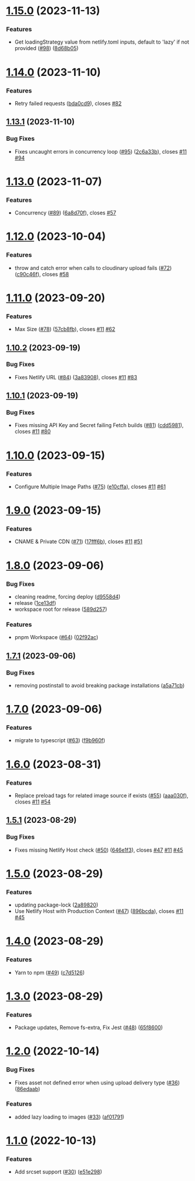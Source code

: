 # [1.15.0](https://github.com/colbyfayock/netlify-plugin-cloudinary/compare/v1.14.0...v1.15.0) (2023-11-13)


### Features

* Get loadingStrategy value from netlify.toml inputs, default to 'lazy' if not provided ([#98](https://github.com/colbyfayock/netlify-plugin-cloudinary/issues/98)) ([8d68b05](https://github.com/colbyfayock/netlify-plugin-cloudinary/commit/8d68b05b35edaf641860822a6dad13989a582854))

# [1.14.0](https://github.com/colbyfayock/netlify-plugin-cloudinary/compare/v1.13.1...v1.14.0) (2023-11-10)


### Features

* Retry failed requests ([bda0cd9](https://github.com/colbyfayock/netlify-plugin-cloudinary/commit/bda0cd94da2bc870a943562d43cc47fc17a3ad15)), closes [#82](https://github.com/colbyfayock/netlify-plugin-cloudinary/issues/82)

## [1.13.1](https://github.com/colbyfayock/netlify-plugin-cloudinary/compare/v1.13.0...v1.13.1) (2023-11-10)


### Bug Fixes

* Fixes uncaught errors in concurrency loop ([#95](https://github.com/colbyfayock/netlify-plugin-cloudinary/issues/95)) ([2c6a33b](https://github.com/colbyfayock/netlify-plugin-cloudinary/commit/2c6a33b45da29a4b6a01e3b1630905989df69177)), closes [#11](https://github.com/colbyfayock/netlify-plugin-cloudinary/issues/11) [#94](https://github.com/colbyfayock/netlify-plugin-cloudinary/issues/94)

# [1.13.0](https://github.com/colbyfayock/netlify-plugin-cloudinary/compare/v1.12.0...v1.13.0) (2023-11-07)


### Features

* Concurrency ([#89](https://github.com/colbyfayock/netlify-plugin-cloudinary/issues/89)) ([6a8d70f](https://github.com/colbyfayock/netlify-plugin-cloudinary/commit/6a8d70f923384f4a2ddae66967b8010cff551b01)), closes [#57](https://github.com/colbyfayock/netlify-plugin-cloudinary/issues/57)

# [1.12.0](https://github.com/colbyfayock/netlify-plugin-cloudinary/compare/v1.11.0...v1.12.0) (2023-10-04)


### Features

* throw and catch error when calls to cloudinary upload fails ([#72](https://github.com/colbyfayock/netlify-plugin-cloudinary/issues/72)) ([c90c46f](https://github.com/colbyfayock/netlify-plugin-cloudinary/commit/c90c46ffc9a7ed4bb3c00fa87606f2130cef1596)), closes [#58](https://github.com/colbyfayock/netlify-plugin-cloudinary/issues/58)

# [1.11.0](https://github.com/colbyfayock/netlify-plugin-cloudinary/compare/v1.10.2...v1.11.0) (2023-09-20)


### Features

* Max Size ([#78](https://github.com/colbyfayock/netlify-plugin-cloudinary/issues/78)) ([57cb8fb](https://github.com/colbyfayock/netlify-plugin-cloudinary/commit/57cb8fba2d82ecc234f950dab459574d23dfafae)), closes [#11](https://github.com/colbyfayock/netlify-plugin-cloudinary/issues/11) [#62](https://github.com/colbyfayock/netlify-plugin-cloudinary/issues/62)

## [1.10.2](https://github.com/colbyfayock/netlify-plugin-cloudinary/compare/v1.10.1...v1.10.2) (2023-09-19)


### Bug Fixes

* Fixes Netlify URL ([#84](https://github.com/colbyfayock/netlify-plugin-cloudinary/issues/84)) ([3a83908](https://github.com/colbyfayock/netlify-plugin-cloudinary/commit/3a83908fc921bfec4b2125ed2abd75c243c8d479)), closes [#11](https://github.com/colbyfayock/netlify-plugin-cloudinary/issues/11) [#83](https://github.com/colbyfayock/netlify-plugin-cloudinary/issues/83)

## [1.10.1](https://github.com/colbyfayock/netlify-plugin-cloudinary/compare/v1.10.0...v1.10.1) (2023-09-19)


### Bug Fixes

* Fixes missing API Key and Secret failing Fetch builds ([#81](https://github.com/colbyfayock/netlify-plugin-cloudinary/issues/81)) ([cdd5981](https://github.com/colbyfayock/netlify-plugin-cloudinary/commit/cdd598177824c5a3f753cb045a7fe4d6a29d9207)), closes [#11](https://github.com/colbyfayock/netlify-plugin-cloudinary/issues/11) [#80](https://github.com/colbyfayock/netlify-plugin-cloudinary/issues/80)

# [1.10.0](https://github.com/colbyfayock/netlify-plugin-cloudinary/compare/v1.9.0...v1.10.0) (2023-09-15)


### Features

* Configure Multiple Image Paths ([#75](https://github.com/colbyfayock/netlify-plugin-cloudinary/issues/75)) ([e10cffa](https://github.com/colbyfayock/netlify-plugin-cloudinary/commit/e10cffa3ff269275a2a6ef3ad39cbd5756711ebc)), closes [#11](https://github.com/colbyfayock/netlify-plugin-cloudinary/issues/11) [#61](https://github.com/colbyfayock/netlify-plugin-cloudinary/issues/61)

# [1.9.0](https://github.com/colbyfayock/netlify-plugin-cloudinary/compare/v1.8.0...v1.9.0) (2023-09-15)


### Features

* CNAME & Private CDN ([#71](https://github.com/colbyfayock/netlify-plugin-cloudinary/issues/71)) ([17fff6b](https://github.com/colbyfayock/netlify-plugin-cloudinary/commit/17fff6b87cf69d1e2d37c1c7ddd211afd8aeba33)), closes [#11](https://github.com/colbyfayock/netlify-plugin-cloudinary/issues/11) [#51](https://github.com/colbyfayock/netlify-plugin-cloudinary/issues/51)

# [1.8.0](https://github.com/colbyfayock/netlify-plugin-cloudinary/compare/v1.7.1...v1.8.0) (2023-09-06)


### Bug Fixes

* cleaning readme, forcing deploy ([d9558d4](https://github.com/colbyfayock/netlify-plugin-cloudinary/commit/d9558d4c6d633490517bde2f798f3977e82d16d8))
* release ([1ce13df](https://github.com/colbyfayock/netlify-plugin-cloudinary/commit/1ce13df6402c73308257918013a72a942cd84753))
* workspace root for release ([589d257](https://github.com/colbyfayock/netlify-plugin-cloudinary/commit/589d2575fea20425a942a9ea30a78d06d2a5a2e8))


### Features

* pnpm Workspace ([#64](https://github.com/colbyfayock/netlify-plugin-cloudinary/issues/64)) ([02f92ac](https://github.com/colbyfayock/netlify-plugin-cloudinary/commit/02f92acf001149c9cf229bfb93e455ebd9a68b72))

## [1.7.1](https://github.com/colbyfayock/netlify-plugin-cloudinary/compare/v1.7.0...v1.7.1) (2023-09-06)


### Bug Fixes

* removing postinstall to avoid breaking package installations ([a5a71cb](https://github.com/colbyfayock/netlify-plugin-cloudinary/commit/a5a71cbf99b9f0e085a91ec4d63877c27d2d4dd6))

# [1.7.0](https://github.com/colbyfayock/netlify-plugin-cloudinary/compare/v1.6.0...v1.7.0) (2023-09-06)


### Features

* migrate to typescript ([#63](https://github.com/colbyfayock/netlify-plugin-cloudinary/issues/63)) ([f9b960f](https://github.com/colbyfayock/netlify-plugin-cloudinary/commit/f9b960f45cce8d54b0369a53af4613cb65025d03))

# [1.6.0](https://github.com/colbyfayock/netlify-plugin-cloudinary/compare/v1.5.1...v1.6.0) (2023-08-31)


### Features

* Replace preload tags for related image source if exists ([#55](https://github.com/colbyfayock/netlify-plugin-cloudinary/issues/55)) ([aaa030f](https://github.com/colbyfayock/netlify-plugin-cloudinary/commit/aaa030f2ee71225b1a4b833e9a573ff42d940461)), closes [#11](https://github.com/colbyfayock/netlify-plugin-cloudinary/issues/11) [#54](https://github.com/colbyfayock/netlify-plugin-cloudinary/issues/54)

## [1.5.1](https://github.com/colbyfayock/netlify-plugin-cloudinary/compare/v1.5.0...v1.5.1) (2023-08-29)


### Bug Fixes

* Fixes missing Netlify Host check ([#50](https://github.com/colbyfayock/netlify-plugin-cloudinary/issues/50)) ([646e1f3](https://github.com/colbyfayock/netlify-plugin-cloudinary/commit/646e1f3355530fc5a6b1458a5ef24e409f83c1be)), closes [#47](https://github.com/colbyfayock/netlify-plugin-cloudinary/issues/47) [#11](https://github.com/colbyfayock/netlify-plugin-cloudinary/issues/11) [#45](https://github.com/colbyfayock/netlify-plugin-cloudinary/issues/45)

# [1.5.0](https://github.com/colbyfayock/netlify-plugin-cloudinary/compare/v1.4.0...v1.5.0) (2023-08-29)


### Features

* updating package-lock ([2a89820](https://github.com/colbyfayock/netlify-plugin-cloudinary/commit/2a89820a35a6a2e72395640085c4bf83da11256c))
* Use Netlify Host with Production Context ([#47](https://github.com/colbyfayock/netlify-plugin-cloudinary/issues/47)) ([896bcda](https://github.com/colbyfayock/netlify-plugin-cloudinary/commit/896bcda6f8ceeca2d33bb9463d6a0078db729a6c)), closes [#11](https://github.com/colbyfayock/netlify-plugin-cloudinary/issues/11) [#45](https://github.com/colbyfayock/netlify-plugin-cloudinary/issues/45)

# [1.4.0](https://github.com/colbyfayock/netlify-plugin-cloudinary/compare/v1.3.0...v1.4.0) (2023-08-29)


### Features

* Yarn to npm ([#49](https://github.com/colbyfayock/netlify-plugin-cloudinary/issues/49)) ([c7d5126](https://github.com/colbyfayock/netlify-plugin-cloudinary/commit/c7d5126e2adbb7924b99e95d5fa8a83e83e1c6b5))

# [1.3.0](https://github.com/colbyfayock/netlify-plugin-cloudinary/compare/v1.2.0...v1.3.0) (2023-08-29)


### Features

* Package updates, Remove fs-extra, Fix Jest ([#48](https://github.com/colbyfayock/netlify-plugin-cloudinary/issues/48)) ([65f8600](https://github.com/colbyfayock/netlify-plugin-cloudinary/commit/65f8600e65cbb8dd19feaa597cb8ba32a5d6e57e))

# [1.2.0](https://github.com/colbyfayock/netlify-plugin-cloudinary/compare/v1.1.0...v1.2.0) (2022-10-14)


### Bug Fixes

* Fixes asset not defined error when using upload delivery type ([#36](https://github.com/colbyfayock/netlify-plugin-cloudinary/issues/36)) ([86edaab](https://github.com/colbyfayock/netlify-plugin-cloudinary/commit/86edaab087eb9d185231e83c67cffa72db2db3d1))


### Features

* added lazy loading to images ([#33](https://github.com/colbyfayock/netlify-plugin-cloudinary/issues/33)) ([af01791](https://github.com/colbyfayock/netlify-plugin-cloudinary/commit/af01791786ce8db42435e50e2b1f223e4db4a924))

# [1.1.0](https://github.com/colbyfayock/netlify-plugin-cloudinary/compare/v1.0.3...v1.1.0) (2022-10-13)


### Features

* Add srcset support ([#30](https://github.com/colbyfayock/netlify-plugin-cloudinary/issues/30)) ([e51e298](https://github.com/colbyfayock/netlify-plugin-cloudinary/commit/e51e2981d274f7281d3de848668be65e6777a56e))
